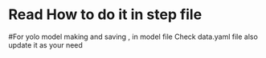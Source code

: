 # Read How to do it in step file 
#For yolo model making and saving ,
in model file 
Check data.yaml file also 
update it as your need
